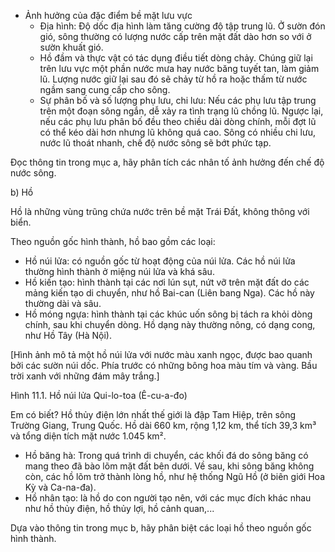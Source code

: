 - Ảnh hưởng của đặc điểm bề mặt lưu vực
  + Địa hình: Độ dốc địa hình làm tăng cường độ tập trung lũ. Ở sườn đón gió, sông thường có lượng nước cấp trên mặt đất dào hơn so với ở sườn khuất gió.
  + Hồ đầm và thực vật có tác dụng điều tiết dòng chảy. Chúng giữ lại trên lưu vực một phần nước mưa hay nước băng tuyết tan, làm giảm lũ. Lượng nước giữ lại sau đó sẽ chảy từ hồ ra hoặc thấm từ nước ngầm sang cung cấp cho sông.
  + Sự phân bố và số lượng phụ lưu, chi lưu: Nếu các phụ lưu tập trung trên một đoạn sông ngắn, dễ xảy ra tình trạng lũ chồng lũ. Ngược lại, nếu các phụ lưu phân bố đều theo chiều dài dòng chính, mỗi đợt lũ có thể kéo dài hơn nhưng lũ không quá cao. Sông có nhiều chi lưu, nước lũ thoát nhanh, chế độ nước sông sẽ bớt phức tạp.

Đọc thông tin trong mục a, hãy phân tích các nhân tố ảnh hưởng đến chế độ nước sông.

b) Hồ

Hồ là những vùng trũng chứa nước trên bề mặt Trái Đất, không thông với biển.

Theo nguồn gốc hình thành, hồ bao gồm các loại:
- Hồ núi lửa: có nguồn gốc từ hoạt động của núi lửa. Các hồ núi lửa thường hình thành ở miệng núi lửa và khá sâu.
- Hồ kiến tạo: hình thành tại các nơi lún sụt, nứt vỡ trên mặt đất do các mảng kiến tạo di chuyển, như hồ Bai-can (Liên bang Nga). Các hồ này thường dài và sâu.
- Hồ móng ngựa: hình thành tại các khúc uốn sông bị tách ra khỏi dòng chính, sau khi chuyển dòng. Hồ dạng này thường nông, có dạng cong, như Hồ Tây (Hà Nội).

[Hình ảnh mô tả một hồ núi lửa với nước màu xanh ngọc, được bao quanh bởi các sườn núi dốc. Phía trước có những bông hoa màu tím và vàng. Bầu trời xanh với những đám mây trắng.]

Hình 11.1. Hồ núi lửa Qui-lo-toa (Ê-cu-a-đo)

Em có biết?
Hồ thủy điện lớn nhất thế giới
là đập Tam Hiệp, trên sông
Trường Giang, Trung Quốc. Hồ
dài 660 km, rộng 1,12 km, thể
tích 39,3 km³ và tổng diện
tích mặt nước 1.045 km².

- Hồ băng hà: Trong quá trình di chuyển, các khối đá do sông băng có mang theo đã bào lõm mặt đất bên dưới. Về sau, khi sông băng không còn, các hồ lõm trở thành lòng hồ, như hệ thống Ngũ Hồ (ở biên giới Hoa Kỳ và Ca-na-đa).
- Hồ nhân tạo: là hồ do con người tạo nên, với các mục đích khác nhau như hồ thủy điện, hồ thủy lợi, hồ cảnh quan,...

Dựa vào thông tin trong mục b, hãy phân biệt các loại hồ theo nguồn gốc hình thành.